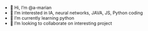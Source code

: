 - 👋 Hi, I’m @a-marian
- 👀 I’m interested in IA, neural networks, JAVA, JS, Python coding
- 🌱 I’m currently learning python
- 💞️ I’m looking to collaborate on interesting project

<!---
a-marian/a-marian is a ✨ special ✨ repository because its `README.md` (this file) appears on your GitHub profile.
You can click the Preview link to take a look at your changes.
--->
